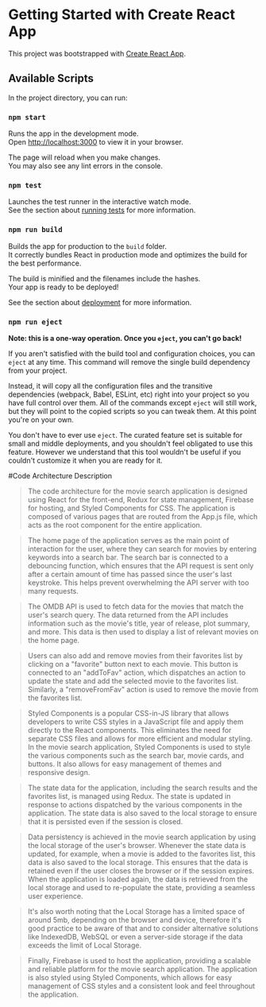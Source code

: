 # Getting Started with Create React App

This project was bootstrapped with [Create React App](https://github.com/facebook/create-react-app).

## Available Scripts

In the project directory, you can run:

### `npm start`

Runs the app in the development mode.\
Open [http://localhost:3000](http://localhost:3000) to view it in your browser.

The page will reload when you make changes.\
You may also see any lint errors in the console.

### `npm test`

Launches the test runner in the interactive watch mode.\
See the section about [running tests](https://facebook.github.io/create-react-app/docs/running-tests) for more information.

### `npm run build`

Builds the app for production to the `build` folder.\
It correctly bundles React in production mode and optimizes the build for the best performance.

The build is minified and the filenames include the hashes.\
Your app is ready to be deployed!

See the section about [deployment](https://facebook.github.io/create-react-app/docs/deployment) for more information.

### `npm run eject`

**Note: this is a one-way operation. Once you `eject`, you can't go back!**

If you aren't satisfied with the build tool and configuration choices, you can `eject` at any time. This command will remove the single build dependency from your project.

Instead, it will copy all the configuration files and the transitive dependencies (webpack, Babel, ESLint, etc) right into your project so you have full control over them. All of the commands except `eject` will still work, but they will point to the copied scripts so you can tweak them. At this point you're on your own.

You don't have to ever use `eject`. The curated feature set is suitable for small and middle deployments, and you shouldn't feel obligated to use this feature. However we understand that this tool wouldn't be useful if you couldn't customize it when you are ready for it.

#Code Architecture Description

> The code architecture for the movie search application is designed using React for the front-end, Redux for state management, Firebase for hosting, and Styled Components for CSS. The application is composed of various pages that are routed from the App.js file, which acts as the root component for the entire application.

> The home page of the application serves as the main point of interaction for the user, where they can search for movies by entering keywords into a search bar. The search bar is connected to a debouncing function, which ensures that the API request is sent only after a certain amount of time has passed since the user's last keystroke. This helps prevent overwhelming the API server with too many requests.

> The OMDB API is used to fetch data for the movies that match the user's search query. The data returned from the API includes information such as the movie's title, year of release, plot summary, and more. This data is then used to display a list of relevant movies on the home page.

> Users can also add and remove movies from their favorites list by clicking on a "favorite" button next to each movie. This button is connected to an "addToFav" action, which dispatches an action to update the state and add the selected movie to the favorites list. Similarly, a "removeFromFav" action is used to remove the movie from the favorites list.

> Styled Components is a popular CSS-in-JS library that allows developers to write CSS styles in a JavaScript file and apply them directly to the React components. This eliminates the need for separate CSS files and allows for more efficient and modular styling. In the movie search application, Styled Components is used to style the various components such as the search bar, movie cards, and buttons. It also allows for easy management of themes and responsive design.

> The state data for the application, including the search results and the favorites list, is managed using Redux. The state is updated in response to actions dispatched by the various components in the application. The state data is also saved to the local storage to ensure that it is persisted even if the session is closed.


> Data persistency is achieved in the movie search application by using the local storage of the user's browser. Whenever the state data is updated, for example, when a movie is added to the favorites list, this data is also saved to the local storage. This ensures that the data is retained even if the user closes the browser or if the session expires. When the application is loaded again, the data is retrieved from the local storage and used to re-populate the state, providing a seamless user experience.

> It's also worth noting that the Local Storage has a limited space of around 5mb, depending on the browser and device, therefore it's good practice to be aware of that and to consider alternative solutions like IndexedDB, WebSQL or even a server-side storage if the data exceeds the limit of Local Storage.

> Finally, Firebase is used to host the application, providing a scalable and reliable platform for the movie search application. The application is also styled using Styled Components, which allows for easy management of CSS styles and a consistent look and feel throughout the application.
